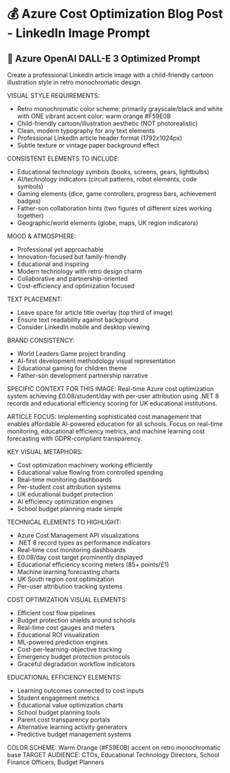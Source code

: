 # 💰 Azure Cost Optimization Blog Post - LinkedIn Image Prompt

## 📝 Azure OpenAI DALL-E 3 Optimized Prompt

Create a professional LinkedIn article image with a child-friendly cartoon illustration style in retro monochromatic design.

VISUAL STYLE REQUIREMENTS:
- Retro monochromatic color scheme: primarily grayscale/black and white with ONE vibrant accent color: warm orange #F59E0B
- Child-friendly cartoon/illustration aesthetic (NOT photorealistic)
- Clean, modern typography for any text elements
- Professional LinkedIn article header format (1792x1024px)
- Subtle texture or vintage paper background effect

CONSISTENT ELEMENTS TO INCLUDE:
- Educational technology symbols (books, screens, gears, lightbulbs)
- AI/technology indicators (circuit patterns, robot elements, code symbols)
- Gaming elements (dice, game controllers, progress bars, achievement badges)
- Father-son collaboration hints (two figures of different sizes working together)
- Geographic/world elements (globe, maps, UK region indicators)

MOOD & ATMOSPHERE:
- Professional yet approachable
- Innovation-focused but family-friendly
- Educational and inspiring
- Modern technology with retro design charm
- Collaborative and partnership-oriented
- Cost-efficiency and optimization focused

TEXT PLACEMENT:
- Leave space for article title overlay (top third of image)
- Ensure text readability against background
- Consider LinkedIn mobile and desktop viewing

BRAND CONSISTENCY:
- World Leaders Game project branding
- AI-first development methodology visual representation
- Educational gaming for children theme
- Father-son development partnership narrative

SPECIFIC CONTEXT FOR THIS IMAGE:
Real-time Azure cost optimization system achieving £0.08/student/day with per-user attribution using .NET 8 records and educational efficiency scoring for UK educational institutions.

ARTICLE FOCUS:
Implementing sophisticated cost management that enables affordable AI-powered education for all schools. Focus on real-time monitoring, educational efficiency metrics, and machine learning cost forecasting with GDPR-compliant transparency.

KEY VISUAL METAPHORS:
- Cost optimization machinery working efficiently
- Educational value flowing from controlled spending
- Real-time monitoring dashboards
- Per-student cost attribution systems
- UK educational budget protection
- AI efficiency optimization engines
- School budget planning made simple

TECHNICAL ELEMENTS TO HIGHLIGHT:
- Azure Cost Management API visualizations
- .NET 8 record types as performance indicators
- Real-time cost monitoring dashboards
- £0.08/day cost target prominently displayed
- Educational efficiency scoring meters (85+ points/£1)
- Machine learning forecasting charts
- UK South region cost optimization
- Per-user attribution tracking systems

COST OPTIMIZATION VISUAL ELEMENTS:
- Efficient cost flow pipelines
- Budget protection shields around schools
- Real-time cost gauges and meters
- Educational ROI visualization
- ML-powered prediction engines
- Cost-per-learning-objective tracking
- Emergency budget protection protocols
- Graceful degradation workflow indicators

EDUCATIONAL EFFICIENCY ELEMENTS:
- Learning outcomes connected to cost inputs
- Student engagement metrics
- Educational value optimization charts
- School budget planning tools
- Parent cost transparency portals
- Alternative learning activity generators
- Predictive budget management systems

COLOR SCHEME: Warm Orange (#F59E0B) accent on retro monochromatic base
TARGET AUDIENCE: CTOs, Educational Technology Directors, School Finance Officers, Budget Planners
